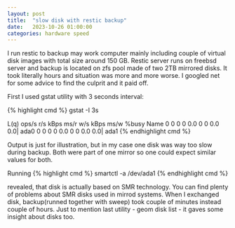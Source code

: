 ```yaml
---
layout: post
title:  "slow disk with restic backup"
date:   2023-10-26 01:00:00
categories: hardware speed 
---
```

I run restic to backup may work computer mainly including couple of virtual disk
images with total size around 150 GB. Restic server runs on freebsd server and
backup is located on zfs pool made of two 2TB mirrored disks. It took literally
hours and situation was more and more worse. I googled net for some advice to
find the culprit and it paid off.

First I used gstat utility with 3 seconds interval:

{% highlight cmd %}
gstat -I 3s

L(q)  ops/s    r/s   kBps   ms/r    w/s   kBps   ms/w   %busy Name
    0      0      0      0    0.0      0      0    0.0    0.0| ada0
    0      0      0      0    0.0      0      0    0.0    0.0| ada1
{% endhighlight cmd %}

Output is just for illustration, but in my case one disk was way too slow
during backup. Both were part of one mirror so one could expect similar values
for both.

Running
{% highlight cmd %}
smartctl -a /dev/ada1
{% endhighlight cmd %}

revealed, that disk is actually based on SMR technology. You can find plenty
of problems about SMR disks used in mirrod systems. When I exchanged disk,
backup(runned together with sweep) took couple of minutes instead couple of hours.
Just to mention last utility - geom disk list - it gaves some insight about
disks too.

